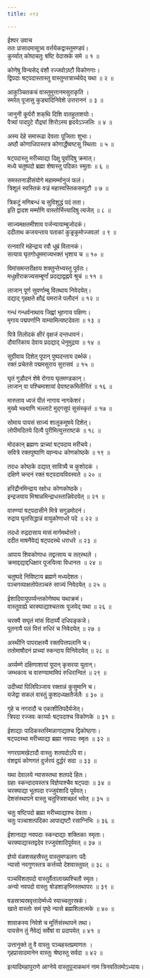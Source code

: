 ```yaml
---
title: ०९३

---
```

ईश्वर उवाच  
ततः प्रासादमासूत्र्य वर्त्तयेकद्वास्तुमण्डपं।  
कुर्य्यात् कोष्ठचतुः षष्टि वेदास्रके समे ॥ १ ॥  
  
कोणेषु विन्यसेद् वंशौ रज्जवोऽष्टौ विकोणगाः।  
द्विपदाः षट्पदास्तास्तु वास्तुन्तत्रार्च्चयेद् यथा ॥ २ ॥  
  
आकुञ्चितकचं वास्तुमुत्तानमसुराकृति ।  
स्मरेत् पूजासु कुड्यादिनिवेशे उत्तराननं ॥ ३ ॥  
  
जानुनी कूर्परौ शक्‌थि दिशि वातहुताशयोः।  
पैत्र्यां पादपुटे रौद्र्यां शिरोऽस्य हृदयेऽञ्जलिः ॥ ४ ॥  
  
अस्य देहे समारूढा देवताः पूजिताः शुभाः।  
अष्ठौ कोणाधिपास्तत्र कोणार्द्धेष्वष्टसु स्थिताः ॥ ५ ॥  
  
षट्‌पदास्तु मरीच्याद्या दिक्षु पूर्वादिषु क्रमात्।  
मध्ये चतुष्पदो ब्रह्मा शेषास्तु पदिकाः स्मुताः ॥ ६ ॥  
  
समस्तनाडीसंयोगे महामर्म्मानुजं फलं।  
त्रिशूलं स्वस्तिकं वज्रं महास्वस्तिकसम्पुटौ ॥ ७ ॥  
  
त्रिकटुं मणिबन्धं च सुविशुद्धं पदं तता।  
इति द्वादश मर्म्माणि वास्तोर्भित्त्यादिषु त्यजेत् ॥ ८ ॥  
  
साज्यमक्षतमीशाय पर्जन्यायाम्बुजोदकं।  
ददीताथ कजयन्ताय पताकां कुङ्रकुमोज्जवलां ॥ ९ ॥  
  
रत्नवारि महेन्द्राय रवौ धूम्रं वितानकं।  
सत्याय घृतगोधूममाज्यभक्तं भृशाय च ॥ १० ॥  
  
विमांसमन्तरीक्षाय शक्तुन्तेभ्यस्तु पूर्वतः।  
मधुक्षीराकज्यसम्बूर्णां प्रदद्याद्वह्नये श्रुचं ॥ ११ ॥  
  
लाजान् पूर्ण सुवर्णाम्बु वितथाय निवेदयेत्।  
दद्याद् गृहक्षते क्षौद्रं यमराजे पलौदनं ॥ १२ ॥  
  
गन्धं गन्धर्वनाथाय जिह्वां भृह्गाय पक्षिणः।  
मृगाय पद्मपर्णानि याम्यामित्यष्टदेवता ॥ १३ ॥  
  
पित्रे तिलोदकं क्षीरं वृक्षजं दन्तधावनं।  
दौवारिकाय देवाय प्रदद्याद् धेनुमुद्रया ॥ १४ ॥  
  
सुग्रीवाय दिशेत् पूपान् पुष्पदन्ताय दर्ब्भकं।  
रक्तं प्रचेतसे पद्ममसुराय सुरासवं ॥ १५ ॥  
  
घृतं गुडौदनं शेषे रोगाय घृतमण्डकान्।  
लाजान् वा पश्चिमाशायां देवाष्टकमितीरितं ॥ १६ ॥  
  
मारुताय ध्वजं पीतं नागाय नागकेशरं।  
मुख्ये भक्ष्याणि भल्लाटे मुद्‌गसूपं सुसंस्कृतं ॥ १७ ॥  
  
सोमाय पायसं साज्यं शालूकमूषये दिशेत्।  
लोपीमदितये दित्यै पुरीमित्युत्तराष्टकं ॥ १८ ॥  
  
मोदकान् ब्रह्मणः प्राच्यां षट्‌पदाय मरीचये।  
सवित्रे रक्तपुष्पाणि वह्न्यधः कोणकोष्ठके ॥ १९ ॥  
  
तदधः कोष्ठके दद्यात् सावित्र्यै च कुशोदकं ।  
दक्षिणे चन्दनं रक्तं षट्पदायविवस्वते ॥ २० ॥  
  
हरिद्रौनमिन्द्राय रक्षोधः कोणकोष्ठके।  
इन्द्रजयाय मिश्रान्नमिन्द्राधस्तान्निवेदयेत् ॥ २१ ॥  
  
वारुण्यां षट्‌पदासीने मित्रे सगुडमोदनं।  
रुद्राय घृतसिद्धान्नं वायुकोणाधरे पदे ॥ २२ ॥  
  
तदधो रुद्रदासाय मासं मार्गमथोत्तरे।  
ददीत माषनैवेद्यं षट्‌पदस्थे धराधरे ॥ २३ ॥  
  
आपाय शिवकोणाधः तद्वत्साय च तत्‌स्थले ।  
क्रमाद्दद्याद्दधिक्षार पूजयित्वा विधानतः ॥ २४ ॥  
  
चतुष्पदे निविष्टाय ब्रह्मणे मध्यदेशतः।  
पञ्चगव्याक्षतोपेतञ्चरुं साज्यं निवेदयेत् ॥ २५ ॥  
  
ईशादिवायुपर्य्यन्तकोणेष्वथ यथाक्रमं।  
वास्तुवाह्ये चरक्याद्याश्चतस्रः पूजयेद् यथा ॥ २६ ॥  
  
चरक्यै सघृतं मांसं विदार्य्यै दधिपङ्कजे।  
पूतनायै पलं पित्तं रुधिरं च निवेदयेत् ॥ २७ ॥  
  
अस्थीनि पापराक्षस्यै रक्तपित्तपलानि च।  
ततोमाषौदनं प्राच्यां स्कन्दाय विनिवेदयेत् ॥ २८ ॥  
  
अर्य्यम्णे दक्षिणाशायां पूपान् कृसरया युतान्।  
जम्भकाय च वारुण्यामामिपं रुधिरान्वितं ॥ २९ ॥  
  
उदीच्यां पिलिपिञ्जाय रक्तान्नं कुसुमानि च।  
यजेद्वा सकलं वास्तुं कुशदध्यक्षतैर्जलैः ॥ ३० ॥  
  
गृहे च नगरादौ च एकाशीतिपदैर्यजेत्।  
त्रिपदा रज्जवः कार्य्याः षट्‌पदाश्च विकोणके ॥ ३१ ॥  
  
ईशाद्याः पादिकस्तस्मिन्नागाद्याश्च द्विकोष्ठगाः।  
षट्‌पदस्था मरीच्याद्या ब्रह्मा नवपदः स्मृतः ॥ ३२ ॥  
  
नगरग्रामखेटादौ वास्तुः शतपदोऽपि वा।  
वंशद्वयं कोणगतं दुर्जरयं दुर्द्धरं सदा ॥ ३३ ॥  
  
यथा देवालये न्यासस्तथा शतपदे हितः।  
ग्रहाः स्कन्दादयस्तत्र विज्ञेयाश्चैव षट्‌पदाः ॥ ३४ ॥  
चरक्याद्या भूतपदा रज्जुवंशादि पूर्ववत्।  
देशसंस्थापने वास्तु चतुस्त्रिशच्छतं भवेत् ॥ ३५ ॥  
  
चतुः षष्टिपदो ब्रह्मा मरीच्याद्याश्च देवताः।  
चतुः पञ्चाशत्पदिका आपाद्यष्टौ रसाग्निभिः ॥ ३६ ॥  
  
ईशानाद्या नवपदाः स्कन्दाद्याः शक्तिकाः स्मृताः।  
चरक्याद्यास्तद्वदेव रज्जुवंशादिपूर्ववत् ॥ ३७ ॥  
  
ज्ञेयो वंळशसहस्रैस्तु वास्तुमण्डलगः पदैः  
न्यासो नवगुणस्तत्र कर्त्तव्यो देशवास्तुवत् ॥ ३८ ॥  
  
पञ्चविंशत्‌पदो वास्तुर्वैतालाख्यश्चितौ स्मृतः।  
अन्यो नवपदो वास्तुः षोडशाङ्‌घ्निस्तथापरः ॥ ३९ ॥  
  
षडस्रत्र्यस्रवृत्तादेर्म्मध्ये स्याच्चतुरस्रकं।  
खाते वास्तोः समं पृष्ठे न्यासे ब्रह्मशिलात्मके ॥ ४० ॥  
  
शावाकस्य निवेशे च मूर्त्तिसंस्थापने तथा।  
पायसेन तुं नैवेद्यं सर्वेषां वा प्रदापयेत् ॥ ४१ ॥  
  
उत्तानुक्ते तु वै वास्तुः पञ्चहस्तप्रमाणतः ।  
गृहप्रासादमानेन वास्तुः श्रेष्ठस्तु सर्वदा ॥ ४२ ॥  
  
इत्यादिमहापुराणे आग्नेये वास्तुपूजाकथनं नाम त्रिनवतितमोऽध्यायः।